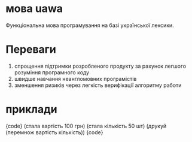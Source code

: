 # мова uawa
Функціональна мова програмування на базі української лексики.
# Переваги
1. спрощення підтримки розробленого продукту за рахунок легшого розуміння програмного коду
2. швидше навчання неангломовних програмістів
3. зменшення ризиків через легкість верифікації алгоритму работи

# приклади
{code}
(стала вартість 100 грн)
(стала кількість 50 шт)
(друкуй (перемнож вартість кількість))
{code}
